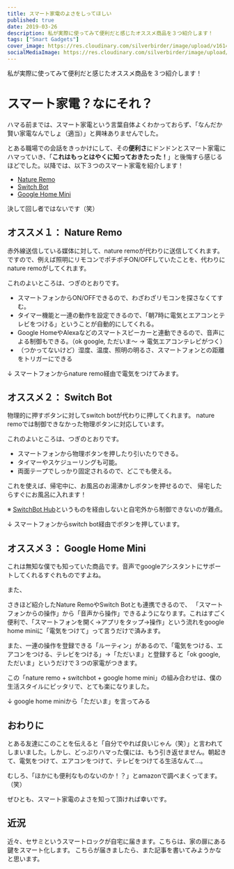 ```yaml
---
title: スマート家電のよさをしってほしい
published: true
date: 2019-03-26
description: 私が実際に使ってみて便利だと感じたオススメ商品を３つ紹介します！
tags: ["Smart Gadgets"]
cover_image: https://res.cloudinary.com/silverbirder/image/upload/v1614412113/silver-birder.github.io/blog/photo_by_BENCE_BOROS_on_Unsplash.jpg
socialMediaImage: https://res.cloudinary.com/silverbirder/image/upload/v1614412113/silver-birder.github.io/blog/photo_by_BENCE_BOROS_on_Unsplash.jpg
---
```


私が実際に使ってみて便利だと感じたオススメ商品を３つ紹介します！

<!--  TODO: TOC -->

<!-- TODO: Photo by <a href="https://unsplash.com/@benceboros?utm_source=medium&utm_medium=referral">BENCE BOROS</a> on <a href="https://unsplash.com/?utm_source=medium&utm_medium=referral">Unsplash</a> -->

# スマート家電？なにそれ？

ハマる前までは、スマート家電という言葉自体よくわかっておらず、「なんだか賢い家電なんでしょ（適当）」と興味ありませんでした。

とある職場での会話をきっかけにして、その**便利さ**にドンドンとスマート家電にハマっていき、「**これはもっとはやくに知っておきたった！**」と後悔すら感じるほどでした。以降では、以下３つのスマート家電を紹介します！

* [Nature Remo](https://nature.global/jp/top)
* [Switch Bot](https://www.switchbot.jp/)
* [Google Home Mini](https://store.google.com/jp/magazine/compare_nest_speakers_displays?hl=ja-JP&srp=/jp/product/google_home_mini)

決して回し者ではないです（笑）

## オススメ１： Nature Remo

赤外線送信している媒体に対して、nature remoが代わりに送信してくれます。ですので、例えば照明にリモコンでポチポチON/OFFしていたことを、代わりにnature remoがしてくれます。

これのよいところは、つぎのとおりです。

* スマートフォンからON/OFFできるので、わざわざリモコンを探さなくてすむ。
* タイマー機能と一連の動作を設定できるので、「朝7時に電気とエアコンとテレビをつける」ということが自動的にしてくれる。
* Google HomeやAlexaなどのスマートスピーカーと連動できるので、音声による制御もできる。（ok google, ただいま〜 → 電気エアコンテレビがつく）
* （つかってないけど）湿度、温度、照明の明るさ、スマートフォンとの距離をトリガーにできる

↓ スマートフォンからnature remo経由で電気をつけてみます。

<o-embed url="https://www.youtube.com/watch?v=_j-qXrxtsyU" proxy="https://silverbirder-cors-anywhere.herokuapp.com/"></o-embed>

## オススメ２： Switch Bot

物理的に押すボタンに対してswitch botが代わりに押してくれます。
nature remoでは制御できなかった物理ボタンに対応しています。

これのよいところは、つぎのとおりです。

* スマートフォンから物理ボタンを押したり引いたりできる。
* タイマーやスケジューリングも可能。
* 両面テープでしっかり固定されるので、どこでも使える。

これを使えば、帰宅中に、お風呂のお湯沸かしボタンを押せるので、
帰宅したらすぐにお風呂に入れます！

※ [SwitchBot Hub](https://www.switchbot.jp/hub-plus)というものを経由しないと自宅外から制御できないのが難点。

↓ スマートフォンからswitch bot経由でボタンを押しています。

<o-embed url="https://www.youtube.com/watch?v=wkrPf-FuXFU" proxy="https://silverbirder-cors-anywhere.herokuapp.com/"></o-embed>

## オススメ３： Google Home Mini

これは無知な僕でも知っていた商品です。音声でgoogleアシスタントにサポートしてくれるすぐれものですよね。

また、

さきほど紹介したNature RemoやSwitch Botとも連携できるので、
「スマートフォンからの操作」から「音声から操作」できるようになります。これはすごく便利で、「スマートフォンを開く→アプリをタップ→操作」という流れをgoogle home miniに「電気をつけて」って言うだけで済みます。

また、一連の操作を登録できる「ルーティン」があるので、「電気をつける、エアコンをつける、テレビをつける」→「ただいま」と登録すると「ok google, ただいま」というだけで３つの家電がつきます。

この「nature remo + switchbot + google home mini」の組み合わせは、僕の生活スタイルにピッタリで、とても楽になりました。

↓ google home miniから「ただいま」を言ってみる

<o-embed url="https://www.youtube.com/watch?v=_XGMBIXC3pU" proxy="https://silverbirder-cors-anywhere.herokuapp.com/"></o-embed>

## おわりに
とある友達にこのことを伝えると「自分でやれば良いじゃん（笑）」と言われてしまいました。しかし、どっぷりハマった僕には、もう引き返せません。朝起きて、電気をつけて、エアコンをつけて、テレビをつけてる生活なんて…。

むしろ、「ほかにも便利なものないのか！？」とamazonで調べまくってます。（笑）

ぜひとも、スマート家電のよさを知って頂ければ幸いです。

## 近況

近々、セサミというスマートロックが自宅に届きます。こちらは、家の扉にある鍵をスマート化します。
こちらが届きましたら、また記事を書いてみようかなと思います。
